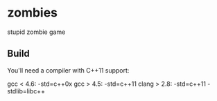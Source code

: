 zombies
=======

stupid zombie game

Build
-----

You'll need a compiler with C++11 support:

gcc < 4.6: -std=c++0x
gcc > 4.5: -std=c++11
clang > 2.8: -std=c++11 -stdlib=libc++
